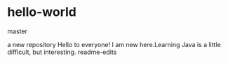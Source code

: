 # hello-world
master

a new repository
Hello to everyone! I am new here.Learning Java is a little difficult, but interesting. readme-edits
